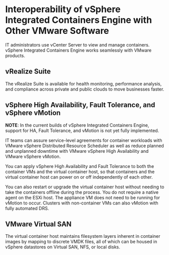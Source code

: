 # Interoperability of vSphere Integrated Containers Engine with Other VMware Software
IT administrators use vCenter Server to view and manage containers. vSphere Integrated Containers Engine works seamlessly with VMware products. 

## vRealize Suite 
The vRealize Suite is available for health monitoring, performance analysis, and compliance across private and public clouds to move businesses faster.

## vSphere High Availability, Fault Tolerance, and vSphere vMotion 

**NOTE**: In the current builds of vSphere Integrated Containers Engine, support for HA, Fault Tolerance, and vMotion is not yet fully implemented. 

IT teams can assure service-level agreements for container workloads with VMware vSphere Distributed Resource Scheduler as well as reduce planned and unplanned downtime with VMware vSphere High Availability and VMware vSphere vMotion.

You can apply vSphere High Availability and Fault Tolerance to both the container VMs and the virtual container host, so that containers and the virtual container host can power on or off independently of each other. 

You can also restart or upgrade the virtual container host without needing to take the containers offline during the process. You do not require a native agent on the ESXi host. The appliance VM does not need to be running for vMotion to occur. Clusters with non-container VMs can also vMotion with fully automated DRS.

## VMware Virtual SAN
The virtual container host maintains filesystem layers inherent in container images by mapping to discrete VMDK files, all of which can be housed in vSphere datastores on Virtual SAN, NFS, or local disks.

<!--
## vSphere Instant Clone
vSphere Integrated Containers Engine allows you to create and run multiple containers rapidly with minimal overhead using vSphere 6 Instant Clone technology, which provisions child VMs forked directly from a parent VM template running a Linux kernel. vSphere Integrated Containers Engine creates the kernel and a few supporting resources to run containers using Photon OS technology.
-->